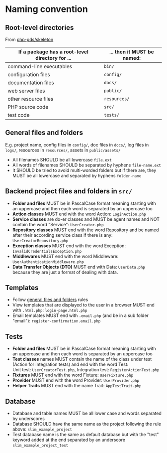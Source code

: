 # Naming convention

## Root-level directories
From [php-pds/skeleton](https://github.com/php-pds/skeleton)

If a package has a root-level directory for ... |	... then it MUST be named:
--- | ---
command-line executables	| `bin/`
configuration files	| `config/`
documentation files	| `docs/`
web server files	| `public/`
other resource files	| `resources/`
PHP source code	| `src/`
test code	| `tests/`

## General files and folders
E.g. project name, config files in `config/`, doc files in `docs/`, log files in `logs/`, resources in 
`resources/`, assets in `public/assets/`
* All filenames SHOULD be all lowercase `file.ext`
* All words of filenames SHOULD be separated by hyphens `file-name.ext`
* It SHOULD be tried to avoid multi-worded folders but if there are, they MUST be all lowercase 
and separated by hyphens `folder-name`

## Backend project files and folders in `src/`
* **Folder and files** MUST be in PascalCase format meaning starting with an uppercase and then each word 
is separated by an uppercase too
* **Action classes** MUST end with the word Action: `LoginAction.php`
* **Service classes** are do-er classes and MUST be agent names and NOT contain the word "Service": 
`UserCreator.php`
* **Repository classes** MUST end with the word Repository and be named after their according
  service class if there is any: `UserCreatorRepository.php`
* **Exception classes** MUST end with the word Exception: `InvalidCredentialsException.php`
* **Middlewares** MUST end with the word Middleware: `UserAuthenticationMiddleware.php`
* **Data Transfer Objects (DTO)** MUST end with Data: `UserData.php` because they are just a format of 
dealing with data.
  
## Templates
* Follow [general files and folders](#General-files-and-folders) rules
* View templates that are displayed to the user in a browser MUST end with `.html.php`:
  `login-page.html.php`
* Email templates MUST end with `.email.php` (and be in a sub folder "email"):
  `register-confirmation.email.php`
  
## Tests 
* **Folder and files** MUST be in PascalCase format meaning starting with an uppercase and then each word
  is separated by an uppercase too
* **Test classes** names MUST contain the name of the class under test (Action for integration tests) 
  and end with the word Test:  
  Unit test: `UserCreatorTest.php`, Integration test: `RegisterActionTest.php`
* **Fixtures** MUST end with the word Fixture: `UserFixture.php`
* **Provider** MUST end with the word Provider: `UserProvider.php`
* **Helper Traits** MUST end with the name Trait: `AppTestTrait.php`

## Database
* Database and table names MUST be all lower case and words separated by underscores
* Database SHOULD have the same name as the project following the rule above: `slim_example_project`
* Test database name is the same as default database but with the "test" keyword added at the end
  separated by an underscore `slim_example_project_test`
